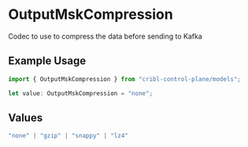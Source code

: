 # OutputMskCompression

Codec to use to compress the data before sending to Kafka

## Example Usage

```typescript
import { OutputMskCompression } from "cribl-control-plane/models";

let value: OutputMskCompression = "none";
```

## Values

```typescript
"none" | "gzip" | "snappy" | "lz4"
```